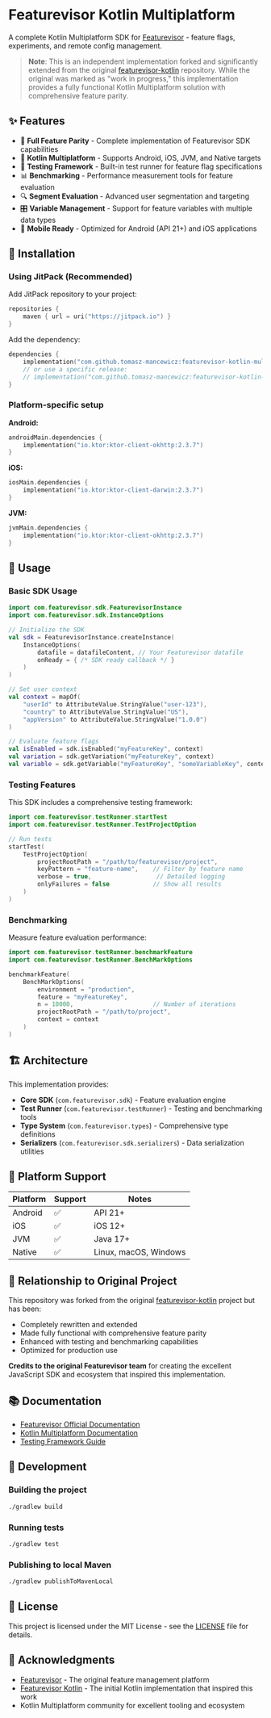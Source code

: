 # Featurevisor Kotlin Multiplatform

A complete Kotlin Multiplatform SDK for [Featurevisor](https://featurevisor.com) - feature flags, experiments, and remote config management.

> **Note**: This is an independent implementation forked and significantly extended from the original [featurevisor-kotlin](https://github.com/featurevisor/featurevisor-kotlin) repository. While the original was marked as "work in progress," this implementation provides a fully functional Kotlin Multiplatform solution with comprehensive feature parity.

## ✨ Features

- 🎯 **Full Feature Parity** - Complete implementation of Featurevisor SDK capabilities
- 🔄 **Kotlin Multiplatform** - Supports Android, iOS, JVM, and Native targets
- 🧪 **Testing Framework** - Built-in test runner for feature flag specifications
- 📊 **Benchmarking** - Performance measurement tools for feature evaluation
- 🔍 **Segment Evaluation** - Advanced user segmentation and targeting
- 🎛️ **Variable Management** - Support for feature variables with multiple data types
- 📱 **Mobile Ready** - Optimized for Android (API 21+) and iOS applications

## 🚀 Installation

### Using JitPack (Recommended)

Add JitPack repository to your project:

```kotlin
repositories {
    maven { url = uri("https://jitpack.io") }
}
```

Add the dependency:

```kotlin
dependencies {
    implementation("com.github.tomasz-mancewicz:featurevisor-kotlin-multiplatform:main-SNAPSHOT")
    // or use a specific release:
    // implementation("com.github.tomasz-mancewicz:featurevisor-kotlin-multiplatform:v0.1.0")
}
```

### Platform-specific setup

**Android:**
```kotlin
androidMain.dependencies {
    implementation("io.ktor:ktor-client-okhttp:2.3.7")
}
```

**iOS:**
```kotlin
iosMain.dependencies {
    implementation("io.ktor:ktor-client-darwin:2.3.7")
}
```

**JVM:**
```kotlin
jvmMain.dependencies {
    implementation("io.ktor:ktor-client-okhttp:2.3.7")
}
```

## 📖 Usage

### Basic SDK Usage

```kotlin
import com.featurevisor.sdk.FeaturevisorInstance
import com.featurevisor.sdk.InstanceOptions

// Initialize the SDK
val sdk = FeaturevisorInstance.createInstance(
    InstanceOptions(
        datafile = datafileContent, // Your Featurevisor datafile
        onReady = { /* SDK ready callback */ }
    )
)

// Set user context
val context = mapOf(
    "userId" to AttributeValue.StringValue("user-123"),
    "country" to AttributeValue.StringValue("US"),
    "appVersion" to AttributeValue.StringValue("1.0.0")
)

// Evaluate feature flags
val isEnabled = sdk.isEnabled("myFeatureKey", context)
val variation = sdk.getVariation("myFeatureKey", context)
val variable = sdk.getVariable("myFeatureKey", "someVariableKey", context)
```

### Testing Features

This SDK includes a comprehensive testing framework:

```kotlin
import com.featurevisor.testRunner.startTest
import com.featurevisor.testRunner.TestProjectOption

// Run tests
startTest(
    TestProjectOption(
        projectRootPath = "/path/to/featurevisor/project",
        keyPattern = "feature-name",    // Filter by feature name
        verbose = true,                  // Detailed logging
        onlyFailures = false            // Show all results
    )
)
```

### Benchmarking

Measure feature evaluation performance:

```kotlin
import com.featurevisor.testRunner.benchmarkFeature
import com.featurevisor.testRunner.BenchMarkOptions

benchmarkFeature(
    BenchMarkOptions(
        environment = "production",
        feature = "myFeatureKey",
        n = 10000,                      // Number of iterations
        projectRootPath = "/path/to/project",
        context = context
    )
)
```

## 🏗️ Architecture

This implementation provides:

- **Core SDK** (`com.featurevisor.sdk`) - Feature evaluation engine
- **Test Runner** (`com.featurevisor.testRunner`) - Testing and benchmarking tools
- **Type System** (`com.featurevisor.types`) - Comprehensive type definitions
- **Serializers** (`com.featurevisor.sdk.serializers`) - Data serialization utilities

## 🎯 Platform Support

| Platform | Support | Notes |
|----------|---------|-------|
| Android | ✅ | API 21+ |
| iOS | ✅ | iOS 12+ |
| JVM | ✅ | Java 17+ |
| Native | ✅ | Linux, macOS, Windows |

## 🤝 Relationship to Original Project

This repository was forked from the original [featurevisor-kotlin](https://github.com/featurevisor/featurevisor-kotlin) project but has been:

- Completely rewritten and extended
- Made fully functional with comprehensive feature parity
- Enhanced with testing and benchmarking capabilities
- Optimized for production use

**Credits to the original Featurevisor team** for creating the excellent JavaScript SDK and ecosystem that inspired this implementation.

## 📚 Documentation

- [Featurevisor Official Documentation](https://featurevisor.com/docs/)
- [Kotlin Multiplatform Documentation](https://kotlinlang.org/docs/multiplatform.html)
- [Testing Framework Guide](https://featurevisor.com/docs/testing/)

## 🔧 Development

### Building the project

```bash
./gradlew build
```

### Running tests

```bash
./gradlew test
```

### Publishing to local Maven

```bash
./gradlew publishToMavenLocal
```

## 📄 License

This project is licensed under the MIT License - see the [LICENSE](LICENSE) file for details.

## 🙏 Acknowledgments

- [Featurevisor](https://github.com/featurevisor/featurevisor) - The original feature management platform
- [Featurevisor Kotlin](https://github.com/featurevisor/featurevisor-kotlin) - The initial Kotlin implementation that inspired this work
- Kotlin Multiplatform community for excellent tooling and ecosystem
